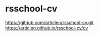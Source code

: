 # rsschool-cv
https://github.com/articlen/rsschool-cv.git
https://articlen.github.io/rsschool-cv/cv
